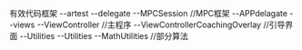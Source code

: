 
有效代码框架
--artest
  --delegate
    --MPCSession //MPC框架
    --APPdelagate
  --views
    --ViewController //主程序
    --ViewControllerCoachingOverlay //引导界面
  --Utilities
    --Utilities 
    --MathUtilities //部分算法

